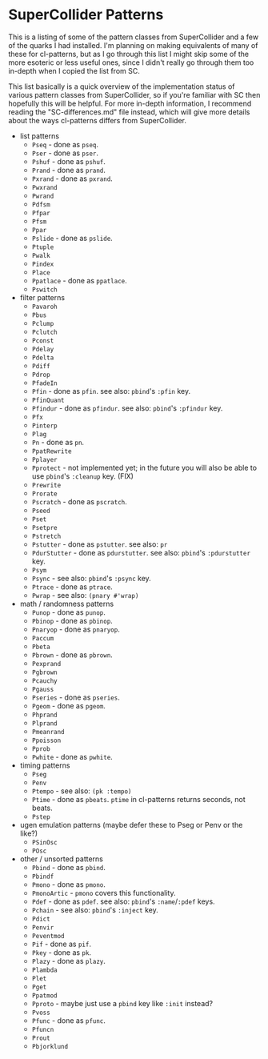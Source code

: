 # SuperCollider Patterns

This is a listing of some of the pattern classes from SuperCollider and a few of the quarks I had installed. I'm planning on making equivalents of many of these for cl-patterns, but as I go through this list I might skip some of the more esoteric or less useful ones, since I didn't really go through them too in-depth when I copied the list from SC.

This list basically is a quick overview of the implementation status of various pattern classes from SuperCollider, so if you're familiar with SC then hopefully this will be helpful. For more in-depth information, I recommend reading the "SC-differences.md" file instead, which will give more details about the ways cl-patterns differs from SuperCollider.

* list patterns
  * `Pseq` - done as `pseq`.
  * `Pser` - done as `pser`.
  * `Pshuf` - done as `pshuf`.
  * `Prand` - done as `prand`.
  * `Pxrand` - done as `pxrand`.
  * `Pwxrand`
  * `Pwrand`
  * `Pdfsm`
  * `Pfpar`
  * `Pfsm`
  * `Ppar`
  * `Pslide` - done as `pslide`.
  * `Ptuple`
  * `Pwalk`
  * `Pindex`
  * `Place`
  * `Ppatlace` - done as `ppatlace`.
  * `Pswitch`
* filter patterns
  * `Pavaroh`
  * `Pbus`
  * `Pclump`
  * `Pclutch`
  * `Pconst`
  * `Pdelay`
  * `Pdelta`
  * `Pdiff`
  * `Pdrop`
  * `PfadeIn`
  * `Pfin` - done as `pfin`. see also: `pbind`'s `:pfin` key.
  * `PfinQuant`
  * `Pfindur` - done as `pfindur`. see also: `pbind`'s `:pfindur` key.
  * `Pfx`
  * `Pinterp`
  * `Plag`
  * `Pn` - done as `pn`.
  * `PpatRewrite`
  * `Pplayer`
  * `Pprotect` - not implemented yet; in the future you will also be able to use `pbind`'s `:cleanup` key. (FIX)
  * `Prewrite`
  * `Prorate`
  * `Pscratch` - done as `pscratch`.
  * `Pseed`
  * `Pset`
  * `Psetpre`
  * `Pstretch`
  * `Pstutter` - done as `pstutter`. see also: `pr`
  * `PdurStutter` - done as `pdurstutter`. see also: `pbind`'s `:pdurstutter` key.
  * `Psym`
  * `Psync` - see also: `pbind`'s `:psync` key.
  * `Ptrace` - done as `ptrace`.
  * `Pwrap` - see also: `(pnary #'wrap)`
* math / randomness patterns
  * `Punop` - done as `punop`.
  * `Pbinop` - done as `pbinop`.
  * `Pnaryop` - done as `pnaryop`.
  * `Paccum`
  * `Pbeta`
  * `Pbrown` - done as `pbrown`.
  * `Pexprand`
  * `Pgbrown`
  * `Pcauchy`
  * `Pgauss`
  * `Pseries` - done as `pseries`.
  * `Pgeom` - done as `pgeom`.
  * `Phprand`
  * `Plprand`
  * `Pmeanrand`
  * `Ppoisson`
  * `Pprob`
  * `Pwhite` - done as `pwhite`.
* timing patterns
  * `Pseg`
  * `Penv`
  * `Ptempo` - see also: `(pk :tempo)`
  * `Ptime` - done as `pbeats`. `ptime` in cl-patterns returns seconds, not beats.
  * `Pstep`
* ugen emulation patterns (maybe defer these to Pseg or Penv or the like?)
  * `PSinOsc`
  * `POsc`
* other / unsorted patterns
  * `Pbind` - done as `pbind`.
  * `Pbindf`
  * `Pmono` - done as `pmono`.
  * `PmonoArtic` - `pmono` covers this functionality.
  * `Pdef` - done as `pdef`. see also: `pbind`'s `:name`/`:pdef` keys.
  * `Pchain` - see also: `pbind`'s `:inject` key.
  * `Pdict`
  * `Penvir`
  * `Peventmod`
  * `Pif` - done as `pif`.
  * `Pkey` - done as `pk`.
  * `Plazy` - done as `plazy`.
  * `Plambda`
  * `Plet`
  * `Pget`
  * `Ppatmod`
  * `Pproto` - maybe just use a `pbind` key like `:init` instead?
  * `Pvoss`
  * `Pfunc` - done as `pfunc`.
  * `Pfuncn`
  * `Prout`
  * `Pbjorklund`
